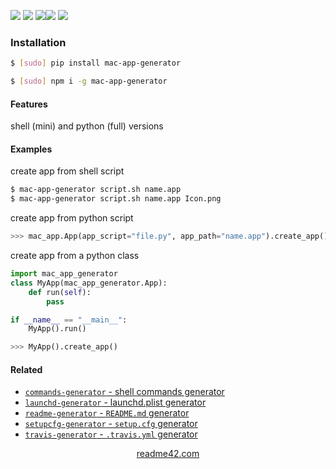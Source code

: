 <!--
https://readme42.com
-->



[![](https://img.shields.io/badge/OS-Unix-blue.svg?longCache=True)]()
[![](https://img.shields.io/pypi/v/mac-app-generator.svg?maxAge=3600)](https://pypi.org/project/mac-app-generator/)
[![](https://img.shields.io/npm/v/mac-app-generator.svg?maxAge=3600)](https://www.npmjs.com/package/mac-app-generator)[![](https://img.shields.io/badge/License-Unlicense-blue.svg?longCache=True)](https://unlicense.org/)
[![](https://github.com/andrewp-as-is/mac-app-generator.py/workflows/tests42/badge.svg)](https://github.com/andrewp-as-is/mac-app-generator.py/actions)

### Installation
```bash
$ [sudo] pip install mac-app-generator
```

```bash
$ [sudo] npm i -g mac-app-generator
```

#### Features
shell (mini) and python (full) versions

#### Examples
create app from shell script
```bash
$ mac-app-generator script.sh name.app
$ mac-app-generator script.sh name.app Icon.png
```

create app from python script
```python
>>> mac_app.App(app_script="file.py", app_path="name.app").create_app()
```

create app from a python class
```python
import mac_app_generator
class MyApp(mac_app_generator.App):
    def run(self):
        pass

if __name__ == "__main__":
    MyApp().run()
```

```python
>>> MyApp().create_app()
```

#### Related
+   [`commands-generator` - shell commands generator](https://pypi.org/project/commands-generator/)
+   [`launchd-generator` - launchd.plist generator](https://pypi.org/project/launchd-generator/)
+   [`readme-generator` - `README.md` generator](https://pypi.org/project/readme-generator/)
+   [`setupcfg-generator` - `setup.cfg` generator](https://pypi.org/project/setupcfg-generator/)
+   [`travis-generator` - `.travis.yml` generator](https://pypi.org/project/travis-generator/)

<p align="center">
    <a href="https://readme42.com/">readme42.com</a>
</p>